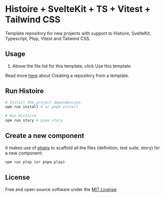 # Histoire + SvelteKit + TS + Vitest + Tailwind CSS

Template repository for new projects with support to Histoire, SvelteKit, Typescript, Plop, Vitest and Tailwind CSS.

## Usage

1. Above the file list for this template, click Use this template.

Read more [here](https://docs.github.com/en/repositories/creating-and-managing-repositories/creating-a-repository-from-a-template) about Creating a repository from a template.

## Run Histoire

```bash
# Install the project dependencies.
npm run install # or pnpm install

# Run Histoire
npm run story # pnpm story
```

## Create a new component

It makes use of [plopjs](plopjs.com) to scaffold all the files (definition, test suite, story) for a new component.

```bash
npm run plop (or pnpm plop)
```

## License

Free and open-source software under the [MIT License](LICENSE)
